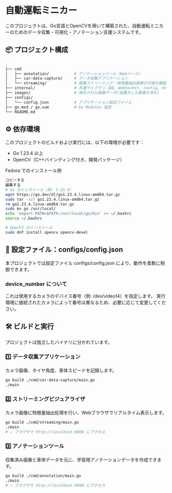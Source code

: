 # 自動運転ミニカー

このプロジェクトは、Go言語とOpenCVを用いて構築された、自動運転ミニカーのためのデータ収集・可視化・アノテーション支援システムです。

## 📦 プロジェクト構成

```bash
.
├── cmd
│   ├── annotation/           # アノテーションツール（Webベース）
│   ├── car-data-capture/     # データ収集アプリケーション
│   └── streaming/            # 画像ストリーミング・特徴量抽出画像の可視化機能
├── internal/                 # 共通ライブラリ（DB, WebSocket, config, etc）
├── images/                   # 保存された画像データ(仮置きした画像を含む)
├── configs/
│   └── config.json           # アプリケーション設定ファイル
├── go.mod / go.sum           # Go Modules 設定
└── README.md
```

## ⚙️ 依存環境

このプロジェクトのビルドおよび実行には、以下の環境が必要です：
* Go 1.23.4 以上
* OpenCV（C++バインディング付き、開発パッケージ）

Fedora でのインストール例
```bash
コピーする
編集する
# Go のインストール（例: 1.23.4）
wget https://go.dev/dl/go1.23.4.linux-amd64.tar.gz
sudo tar -xzf go1.23.4.linux-amd64.tar.gz
rm go1.23.4.linux-amd64.tar.gz
sudo mv go /usr/local/
echo 'export PATH=$PATH:/usr/local/go/bin' >> ~/.bashrc
source ~/.bashrc

# OpenCV のインストール
sudo dnf install opencv opencv-devel
```

## 🔧 設定ファイル：configs/config.json
本プロジェクトでは設定ファイル configs/config.json により、動作を柔軟に制御できます。

### device_number について
これは使用するカメラのデバイス番号（例: /dev/video14）を指定します。
実行環境に接続されたカメラによって番号は異なるため、必要に応じて変更してください。

## 🛠️ ビルドと実行
プロジェクトは独立したバイナリに分かれています。

### 1️⃣ データ収集アプリケーション
カメラ画像、タイヤ角度、車体スピードを記録します。

```bash
go build ./cmd/car-data-capture/main.go
./main
```

### 2️⃣ ストリーミングビジュアライザ
カメラ画像に特徴量抽出処理を行い、Webブラウザでリアルタイム表示します。

```bash
go build ./cmd/streaming/main.go
./main
# → ブラウザで http://localhost:8000 にアクセス
```

### 3️⃣ アノテーションツール
収集済み画像と車体データを元に、学習用アノテーションデータを作成できます。

```bash
go build ./cmd/annotation/main.go
./main
# → ブラウザで http://localhost:8000 にアクセス
```
